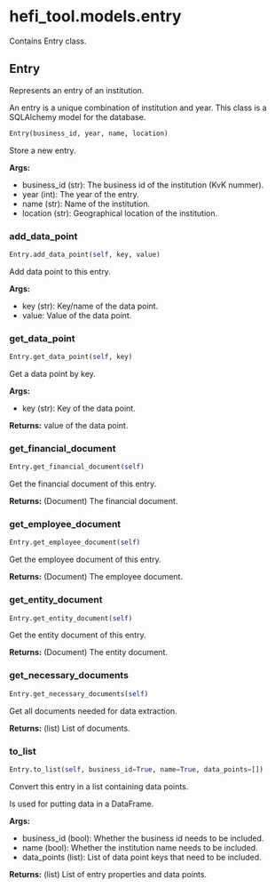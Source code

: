 # hefi_tool.models.entry
Contains Entry class.
## Entry
Represents an entry of an institution.

An entry is a unique combination of institution and year.
This class is a SQLAlchemy model for the database.
```python
Entry(business_id, year, name, location)
```
Store a new entry.

**Args:**
- business_id (str): The business id of the institution (KvK nummer).
- year (int): The year of the entry.
- name (str): Name of the institution.
- location (str): Geographical location of the institution.


### add_data_point
```python
Entry.add_data_point(self, key, value)
```
Add data point to this entry.

**Args:**
- key (str): Key/name of the data point.
- value: Value of the data point.


### get_data_point
```python
Entry.get_data_point(self, key)
```
Get a data point by key.

**Args:**
- key (str): Key of the data point.

**Returns:**
    value of the data point.


### get_financial_document
```python
Entry.get_financial_document(self)
```
Get the financial document of this entry.

**Returns:**
    (Document) The financial document.


### get_employee_document
```python
Entry.get_employee_document(self)
```
Get the employee document of this entry.

**Returns:**
    (Document) The employee document.


### get_entity_document
```python
Entry.get_entity_document(self)
```
Get the entity document of this entry.

**Returns:**
    (Document) The entity document.


### get_necessary_documents
```python
Entry.get_necessary_documents(self)
```
Get all documents needed for data extraction.

**Returns:**
    (list) List of documents.


### to_list
```python
Entry.to_list(self, business_id=True, name=True, data_points=[])
```
Convert this entry in a list containing data points.

Is used for putting data in a DataFrame.

**Args:**
- business_id (bool): Whether the business id needs to be included.
- name (bool): Whether the institution name needs to be included.
- data_points (list): List of data point keys that need to be included.

**Returns:**
    (list) List of entry properties and data points.


